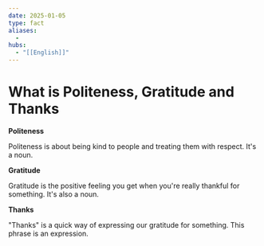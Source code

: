 ```yaml
---
date: 2025-01-05
type: fact
aliases:
  -
hubs:
  - "[[English]]"
---
```


# What is Politeness, Gratitude and Thanks


**Politeness**

Politeness is about being kind to people and treating them with respect. It's a noun.


**Gratitude**

Gratitude is the positive feeling you get when you're really thankful for something. It's also a noun.


**Thanks**

"Thanks" is a quick way of expressing our gratitude for something. This phrase is an expression.
